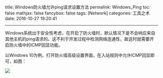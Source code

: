 title: Windows防火墙允许ping请求设置方法
permalink: Windows_Ping
toc: false
mathjax: false
fancybox: false
tags: [Network]
categories: 工具之术
date: 2016-10-27 19:20:41

---

Windows系统出于安全性考虑，在开启了防火墙时，默认情况下是不会响应来自其他主机的ping请求的。这不利于开发过程中检测网络连通性，故这时就需要开启防火墙中的ICMP回显功能。

<!--more-->

以Windows 10为例，打开防火墙高级设置界面，在入站规则中允许ICMP回显即可，如图：

![](http://gmf.shengnengjin.cn/20161027191757.png)